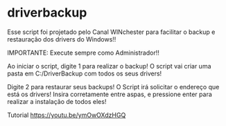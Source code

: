 # driverbackup

Esse script foi projetado pelo Canal WINchester para facilitar o backup e restauração dos drivers do Windows!!

IMPORTANTE: Execute sempre como Administrador!!

Ao iniciar o script, digite 1 para realizar o backup! O script vai criar uma pasta em C:/DriverBackup com todos os seus drivers!

Digite 2 para restaurar seus backups! O Script irá solicitar o endereço que está os drivers! Insira corretamente entre aspas, e pressione enter para realizar a instalação de todos eles!

Tutorial
https://youtu.be/ymOwOXdzHGQ
